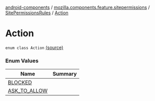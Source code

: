 [android-components](../../../index.md) / [mozilla.components.feature.sitepermissions](../../index.md) / [SitePermissionsRules](../index.md) / [Action](./index.md)

# Action

`enum class Action` [(source)](https://github.com/mozilla-mobile/android-components/blob/master/components/feature/sitepermissions/src/main/java/mozilla/components/feature/sitepermissions/SitePermissionsRules.kt#L23)

### Enum Values

| Name | Summary |
|---|---|
| [BLOCKED](-b-l-o-c-k-e-d.md) |  |
| [ASK_TO_ALLOW](-a-s-k_-t-o_-a-l-l-o-w.md) |  |
